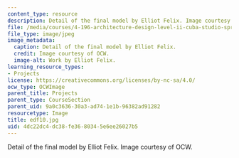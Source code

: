 ```yaml
---
content_type: resource
description: Detail of the final model by Elliot Felix. Image courtesy of OCW.
file: /media/courses/4-196-architecture-design-level-ii-cuba-studio-spring-2004/4dc22dc4dc38fe3680345e6ee26027b5_edf10.jpg
file_type: image/jpeg
image_metadata:
  caption: Detail of the final model by Elliot Felix.
  credit: Image courtesy of OCW.
  image-alt: Work by Elliot Felix.
learning_resource_types:
- Projects
license: https://creativecommons.org/licenses/by-nc-sa/4.0/
ocw_type: OCWImage
parent_title: Projects
parent_type: CourseSection
parent_uid: 9a0c3636-30a3-ad74-1e1b-96382ad91282
resourcetype: Image
title: edf10.jpg
uid: 4dc22dc4-dc38-fe36-8034-5e6ee26027b5
---
```

Detail of the final model by Elliot Felix. Image courtesy of OCW.